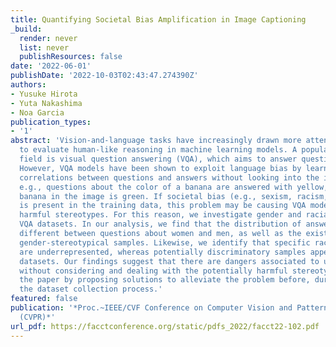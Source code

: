 ```yaml
---
title: Quantifying Societal Bias Amplification in Image Captioning
_build:
  render: never
  list: never
  publishResources: false
date: '2022-06-01'
publishDate: '2022-10-03T02:43:47.274390Z'
authors:
- Yusuke Hirota
- Yuta Nakashima
- Noa Garcia
publication_types:
- '1'
abstract: 'Vision-and-language tasks have increasingly drawn more attention as a means
  to evaluate human-like reasoning in machine learning models. A popular task in the
  field is visual question answering (VQA), which aims to answer questions about images.
  However, VQA models have been shown to exploit language bias by learning the statistical
  correlations between questions and answers without looking into the image content:
  e.g., questions about the color of a banana are answered with yellow, even if the
  banana in the image is green. If societal bias (e.g., sexism, racism, ableism, etc.)
  is present in the training data, this problem may be causing VQA models to learn
  harmful stereotypes. For this reason, we investigate gender and racial bias in five
  VQA datasets. In our analysis, we find that the distribution of answers is highly
  different between questions about women and men, as well as the existence of detrimental
  gender-stereotypical samples. Likewise, we identify that specific race-related attributes
  are underrepresented, whereas potentially discriminatory samples appear in the analyzed
  datasets. Our findings suggest that there are dangers associated to using VQA datasets
  without considering and dealing with the potentially harmful stereotypes. We conclude
  the paper by proposing solutions to alleviate the problem before, during, and after
  the dataset collection process.'
featured: false
publication: '*Proc.~IEEE/CVF Conference on Computer Vision and Pattern Recognition
  (CVPR)*'
url_pdf: https://facctconference.org/static/pdfs_2022/facct22-102.pdf
---
```


